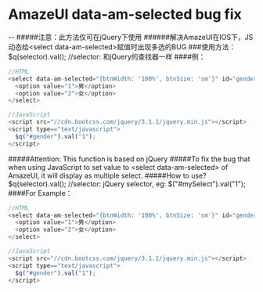 # AmazeUI data-am-selected bug fix
--
#####注意：此方法仅可在jQuery下使用
######解决AmazeUI在IOS下，JS动态给\<select data-am-selected\>赋值时出现多选的BUG
###使用方法：
$q(selector).val(); //selector: 和jQuery的查找器一样
####例：
```javascript
//HTML
<select data-am-selected="{btnWidth: '100%', btnSize: 'sm'}" id="gender" name="gender">
  <option value="1">男</option>
  <option value="2">女</option>
</select>
```
```javascript
//JavaScript
<script src="//cdn.bootcss.com/jquery/3.1.1/jquery.min.js"></script>
<script type=="text/javascript">
  $q("#gender").val("1");
</script>
```
#####Attention: This function is based on jQuery
#####To fix the bug that when using JavaScript to set value to \<select data-am-selected\> of AmazeUI, it will display as multiple select.
#####How to use?
$q(selector).val(); //selector: jQuery selector, eg: $("#mySelect").val("1");
####For Example：
```javascript
//HTML
<select data-am-selected="{btnWidth: '100%', btnSize: 'sm'}" id="gender" name="gender">
  <option value="1">男</option>
  <option value="2">女</option>
</select>
```
```javascript
//JavaScript
<script src="//cdn.bootcss.com/jquery/3.1.1/jquery.min.js"></script>
<script type=="text/javascript">
  $q("#gender").val("1");
</script>
```

